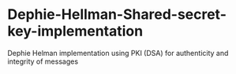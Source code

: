 # Dephie-Hellman-Shared-secret-key-implementation
Dephie Helman implementation using PKI (DSA) for authenticity and integrity of messages
